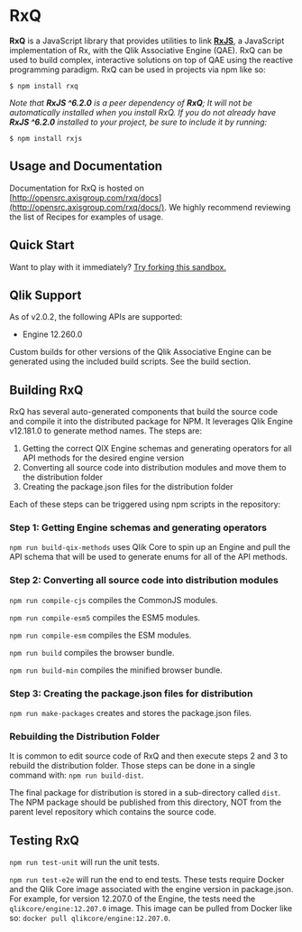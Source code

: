 # RxQ
**RxQ** is a JavaScript library that provides utilities to link [**RxJS**](https://github.com/ReactiveX/rxjs), a JavaScript implementation of Rx, with the Qlik Associative Engine (QAE). RxQ can be used to build complex, interactive solutions on top of QAE using the reactive programming paradigm. RxQ can be used in projects via npm like so:
```
$ npm install rxq
```

*Note that **RxJS ^6.2.0** is a peer dependency of **RxQ**; It will not be automatically installed when you install RxQ. If you do not already have **RxJS ^6.2.0** installed to your project, be sure to include it by running:*
```
$ npm install rxjs
```

## Usage and Documentation
Documentation for RxQ is hosted on [http://opensrc.axisgroup.com/rxq/docs](http://opensrc.axisgroup.com/rxq/docs/). We highly recommend reviewing the list of Recipes for examples of usage.

## Quick Start
Want to play with it immediately? [Try forking this sandbox.](https://codesandbox.io/embed/k3mvn2k815)

## Qlik Support
As of v2.0.2, the following APIs are supported:
- Engine 12.260.0

Custom builds for other versions of the Qlik Associative Engine can be generated using the included build scripts. See the build section.


## Building RxQ
RxQ has several auto-generated components that build the source code and compile it into the distributed package for NPM. It leverages Qlik Engine v12.181.0 to generate method names. The steps are:
1) Getting the correct QIX Engine schemas and generating operators for all API methods for the desired engine version
2) Converting all source code into distribution modules and move them to the distribution folder
3) Creating the package.json files for the distribution folder

Each of these steps can be triggered using npm scripts in the repository:

### Step 1: Getting Engine schemas and generating operators
`npm run build-qix-methods` uses Qlik Core to spin up an Engine and pull the API schema that will be used to generate enums for all of the API methods.

### Step 2: Converting all source code into distribution modules
`npm run compile-cjs` compiles the CommonJS modules.

`npm run compile-esm5` compiles the ESM5 modules.

`npm run compile-esm` compiles the ESM modules.

`npm run build` compiles the browser bundle.

`npm run build-min` compiles the minified browser bundle.

### Step 3: Creating the package.json files for distribution
`npm run make-packages` creates and stores the package.json files.

### Rebuilding the Distribution Folder
It is common to edit source code of RxQ and then execute steps 2 and 3 to rebuild the distribution folder. Those steps can be done in a single command with:
`npm run build-dist`.

The final package for distribution is stored in a sub-directory called `dist`. The NPM package should be published from this directory, NOT from the parent level repository which contains the source code.

## Testing RxQ
`npm run test-unit` will run the unit tests.

`npm run test-e2e` will run the end to end tests. These tests require Docker and the Qlik Core image associated with the engine version in package.json. For example, for version 12.207.0 of the Engine, the tests need the `qlikcore/engine:12.207.0` image. This image can be pulled from Docker like so: `docker pull qlikcore/engine:12.207.0`.
